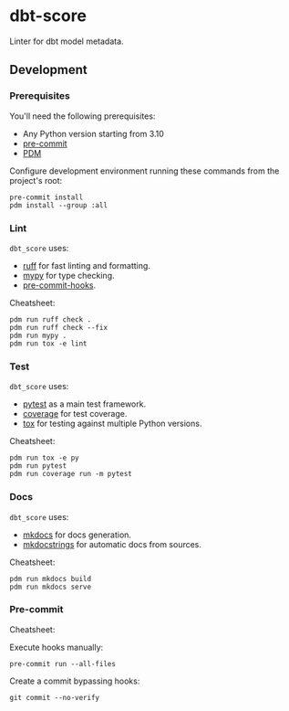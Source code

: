 # dbt-score

Linter for dbt model metadata.

## Development

### Prerequisites

You'll need the following prerequisites:

* Any Python version starting from 3.10
* [pre-commit](https://pre-commit.com/)
* [PDM](https://pdm-project.org/2.12/)

Configure development environment running these commands from the project's root:

```shell
pre-commit install
pdm install --group :all
```

### Lint

`dbt_score` uses:
* [ruff](https://docs.astral.sh/ruff/) for fast linting and formatting.
* [mypy](https://mypy.readthedocs.io/en/stable/) for type checking.
* [pre-commit-hooks](https://github.com/pre-commit/pre-commit-hooks).

Cheatsheet:

```shell
pdm run ruff check .
pdm run ruff check --fix
pdm run mypy .
pdm run tox -e lint
```

### Test

`dbt_score` uses:
* [pytest](https://docs.pytest.org/) as a main test framework.
* [coverage](https://coverage.readthedocs.io/en/latest/index.html) for test coverage.
* [tox](https://tox.wiki/en/latest/) for testing against multiple Python versions.

Cheatsheet:

```shell
pdm run tox -e py
pdm run pytest
pdm run coverage run -m pytest
```

### Docs

`dbt_score` uses:
* [mkdocs](https://www.mkdocs.org/) for docs generation.
* [mkdocstrings](https://mkdocstrings.github.io/) for automatic docs from sources.

Cheatsheet:

```shell
pdm run mkdocs build
pdm run mkdocs serve
```

### Pre-commit

Cheatsheet:

Execute hooks manually:

```shell
pre-commit run --all-files
```

Create a commit bypassing hooks:

```shell
git commit --no-verify
```
